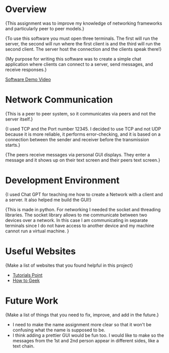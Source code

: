 # Overview

{This assignment was to improve my knowledge of networking frameworks and particularly peer to peer models.}

{To use this software you must open three terminals. The first will run the server, the second will run where the first client is and the third will run the second client. The server host the connection and the clients speak there!}

{My purpose for writing this software was to create a simple chat application where clients can connect to a server, send messages, and receive responses.}

[Software Demo Video](https://youtu.be/ewP5E9Uug5s)

# Network Communication

{This is a peer to peer system, so it communicates via peers and not the server itself.}

{I used TCP and the Port number 12345. I decided to use TCP and not UDP because it is more reliable, it performs error-checking, and it is based on a connection between the sender and receiver before the transmission starts.}

{The peers receive messages via personal GUI displays. They enter a message and it shows up on their text screen and their peers text screen.}

# Development Environment

{I used Chat GPT for teaching me how to create a Network with a client and a server. It also helped me build the GUI!}

{This is made in python. For networking I needed the socket and threading libraries. The socket library allows to me communicate between two devices over a network. In this case I am communicating in separate terminals since I do not have access to another device and my machine cannot run a virtual machine. }

# Useful Websites

{Make a list of websites that you found helpful in this project}
* [Tutorials Point](https://www.tutorialspoint.com/Peer-to-Peer-Computing)
* [How to Geek](https://www.howtogeek.com/190014/htg-explains-what-is-the-difference-between-tcp-and-udp/)

# Future Work

{Make a list of things that you need to fix, improve, and add in the future.}
* I need to make the name assignment more clear so that it won't be confusing what the name is supposed to be.
* I think adding a prettier GUI would be fun too. I would like to make so the messages from the 1st and 2nd person appear in different sides, like a text chain.